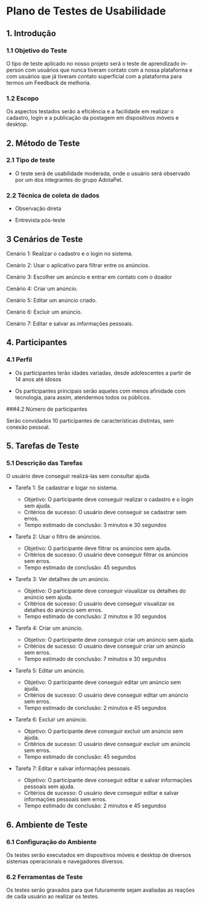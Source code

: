 # Plano de Testes de Usabilidade

## 1. Introdução 

### 1.1 Objetivo do Teste 

O tipo de teste aplicado no nosso projeto será o teste de aprendizado in-person com usuários que nunca tiveram contato com a nossa plataforma e com usuários que já tiveram contato superficial com a plataforma para termos um Feedback de melhoria. 

### 1.2 Escopo 

Os aspectos testados serão a eficiência e a facilidade em realizar o cadastro, login e a publicação da postagem em dispositivos móveis e desktop. 

  

## 2.  Método de Teste 

### 2.1 Tipo de teste 

- O teste será de usabilidade moderada, onde o usuário será observado por um dos integrantes do grupo AdotaPet. 

### 2.2 Técnica de coleta de dados 

- Observação direta  

- Entrevista pós-teste 

## 3 Cenários de Teste 

Cenário 1: Realizar o cadastro e o login no sistema. 

Cenário 2: Usar o aplicativo para filtrar entre os anúncios. 

Cenário 3: Escolher um anúncio e entrar em contato com o doador 

Cenário 4: Criar um anúncio. 

Cenário 5: Editar um anúncio criado. 

Cenário 6: Excluir um anúncio. 

Cenário 7: Editar e salvar as informações pessoais. 

## 4. Participantes 

### 4.1 Perfil 

- Os participantes terão idades variadas, desde adolescentes a partir de 14 anos até idosos 

- Os participantes principais serão aqueles com menos afinidade com tecnologia, para assim, atendermos todos os públicos. 

###4.2 Número de participantes 

Serão convidados 10 participantes de características distintas, sem conexão pessoal. 

 

## 5. Tarefas de Teste 

### 5.1 Descrição das Tarefas 

O usuário deve conseguir realizá-las sem consultar ajuda. 

* Tarefa 1: Se cadastrar e logar no sistema.
    * Objetivo: O participante deve conseguir realizar o cadastro e o login sem ajuda.
    * Critérios de sucesso: O usuário deve conseguir se cadastrar sem erros.
    * Tempo estimado de conclusão: 3 minutos e 30 segundos

* Tarefa 2: Usar o filtro de anúncios. 
    * Objetivo: O participante deve filtrar os anúncios sem ajuda.
    * Critérios de sucesso: O usuário deve conseguir filtrar os anúncios sem erros.
    * Tempo estimado de conclusão: 45 segundos 

* Tarefa 3: Ver detalhes de um anúncio.
    * Objetivo: O participante deve conseguir visualizar os detalhes do anúncio sem ajuda.
    * Critérios de sucesso: O usuário deve conseguir visualizar os detalhes do anúncio sem erros.
    * Tempo estimado de conclusão: 2 minutos e 30 segundos

* Tarefa 4: Criar um anúncio.
    * Objetivo: O participante deve conseguir criar um anúncio sem ajuda.
    * Critérios de sucesso: O usuário deve conseguir criar um anúncio sem erros.
    * Tempo estimado de conclusão: 7 minutos e 30 segundos

* Tarefa 5: Editar um anúncio.
    * Objetivo: O participante deve conseguir editar um anúncio sem ajuda.
    * Critérios de sucesso: O usuário deve conseguir editar um anúncio sem erros.
    * Tempo estimado de conclusão: 2 minutos e 45 segundos

* Tarefa 6: Excluir um anúncio.
    * Objetivo: O participante deve conseguir excluir um anúncio sem ajuda.
    * Critérios de sucesso: O usuário deve conseguir excluir um anúncio sem erros.
    * Tempo estimado de conclusão: 45 segundos

* Tarefa 7:  Editar e salvar informações pessoais.
    * Objetivo: O participante deve conseguir editar e salvar informações pessoais sem ajuda.
    * Critérios de sucesso: O usuário deve conseguir editar e salvar informações pessoais sem erros.
    * Tempo estimado de conclusão: 2 minutos e 45 segundos 

## 6. Ambiente de Teste

### 6.1 Configuração do Ambiente
Os testes serão executados em dispositivos móveis e desktop de diversos sistemas operacionais e navegadores diversos.

### 6.2 Ferramentas de Teste
Os testes serão gravados para que futuramente sejam avaliadas as reações de cada usuário ao realizar os testes.
